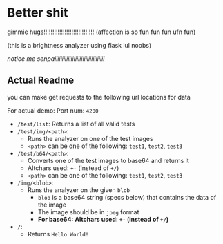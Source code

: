 # Better shit

gimmie hugs!!!!!!!!!!!!!!!!!!!!!!!!!!!!! (affection is so fun fun fun ufn fun)

(this is a brightness analyzer using flask lul noobs)

*notice me senpaiiiiiiiiiiiiiiiiiiiiiiiiiiiiiiiiii*

## Actual Readme

you can make get requests to the following url locations for data

For actual demo: Port num: `4200`

- `/test/list`: Returns a list of all valid tests
- `/test/img/<path>`: 
    - Runs the analyzer on one of the test images
    - `<path>` can be one of the following: `test1`, `test2`, `test3`
- `/test/b64/<path>`:
    - Converts one of the test images to base64 and returns it
    - Altchars used: `+-` (instead of `+/`)
    - `<path>` can be one of the following: `test1`, `test2`, `test3`
- `/img/<blob>`:
    - Runs the analyzer on the given `blob`
        - `blob` is a base64 string (specs below) that contains the data of the image
        - The image should be in `jpeg` format
        - **For base64: Altchars used: `+-` (instead of `+/`)**
- `/`:
    - Returns `Hello World!`

